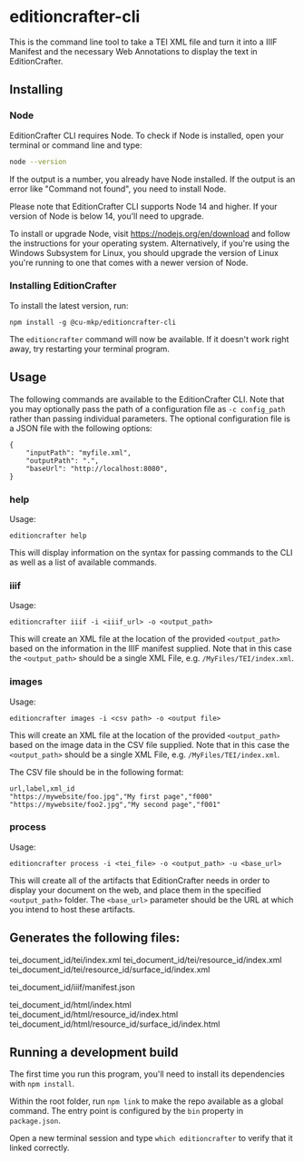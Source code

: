 # editioncrafter-cli

This is the command line tool to take a TEI XML file and turn it into a IIIF Manifest and the necessary Web Annotations to display the text in EditionCrafter.

## Installing

### Node

EditionCrafter CLI requires Node. To check if Node is installed, open your terminal or command line and type:

```bash
node --version
```

If the output is a number, you already have Node installed. If the output is an error like "Command not found", you need to install Node.

Please note that EditionCrafter CLI supports Node 14 and higher. If your version of Node is below 14, you'll need to upgrade.

To install or upgrade Node, visit https://nodejs.org/en/download and follow the instructions for your operating system. Alternatively, if you're using the Windows Subsystem for Linux, you should upgrade the version of Linux you're running to one that comes with a newer version of Node.

### Installing EditionCrafter

To install the latest version, run:

`npm install -g @cu-mkp/editioncrafter-cli`

The `editioncrafter` command will now be available. If it doesn't work right away, try restarting your terminal program.

## Usage

The following commands are available to the EditionCrafter CLI. Note that you may optionally pass the path of a configuration file as `-c config_path` rather than passing individual parameters. The optional configuration file is a JSON file with the following options:

```
{
    "inputPath": "myfile.xml",
    "outputPath": ".",
    "baseUrl": "http://localhost:8080",
}
```

### help

Usage:
```
editioncrafter help
```
This will display information on the syntax for passing commands to the CLI as well as a list of available commands.

### iiif

Usage:
```
editioncrafter iiif -i <iiif_url> -o <output_path>
```
This will create an XML file at the location of the provided `<output_path>` based on the information in the IIIF manifest supplied. Note that in this case the `<output_path>` should be a single XML File, e.g. `/MyFiles/TEI/index.xml`.

### images

Usage:
```
editioncrafter images -i <csv path> -o <output file>
```
This will create an XML file at the location of the provided `<output_path>` based on the image data in the CSV file supplied. Note that in this case the `<output_path>` should be a single XML File, e.g. `/MyFiles/TEI/index.xml`.

The CSV file should be in the following format:

```csv
url,label,xml_id
"https://mywebsite/foo.jpg","My first page","f000"
"https://mywebsite/foo2.jpg","My second page","f001"
```

### process

Usage:
```
editioncrafter process -i <tei_file> -o <output_path> -u <base_url>
```
This will create all of the artifacts that EditionCrafter needs in order to display your document on the web, and place them in the specified `<output_path>` folder. The `<base_url>` parameter should be the URL at which you intend to host these artifacts.

## Generates the following files:

tei_document_id/tei/index.xml
tei_document_id/tei/resource_id/index.xml
tei_document_id/tei/resource_id/surface_id/index.xml

tei_document_id/iiif/manifest.json

tei_document_id/html/index.html
tei_document_id/html/resource_id/index.html
tei_document_id/html/resource_id/surface_id/index.html

## Running a development build

The first time you run this program, you'll need to install its dependencies with `npm install`.

Within the root folder, run `npm link` to make the repo available as a global command. The entry point is configured by the `bin` property in `package.json`.

Open a new terminal session and type `which editioncrafter` to verify that it linked correctly.
